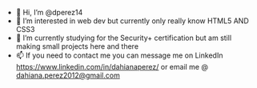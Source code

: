 - 👋 Hi, I’m @dperez14
- 👀 I’m interested in web dev but currently only really know HTML5 AND CSS3
- 🌱 I’m currently studying for the Security+ certification but am still making small projects here and there
- 📫 If you need to contact me you can message me on LinkedIn https://www.linkedin.com/in/dahianaperez/ or email me @ dahiana.perez2012@gmail.com

<!---
dperez14/dperez14 is a ✨ special ✨ repository because its `README.md` (this file) appears on your GitHub profile.
You can click the Preview link to take a look at your changes.
--->
